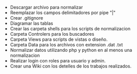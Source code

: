 - Descargar archivo para normalizar
- Reemplazar los campos delimitadores por pipe "|"
- Crear .gitignore
- Diagramar las tablas
- Crear las carpeta shells para los scripts de normalizacion
- Carpeta Controlers para los buscadores
- Carpeta Views para scripts de vistas o diseño.
- Carpeta Data para los archivos con extension .dat .txt
- Normalizar datos utilizando php y python en al menos una normalizacion
- Realizar login con roles para usuario y admin.
- Crear una Wiki con los detelles de los trabajos realizados.

